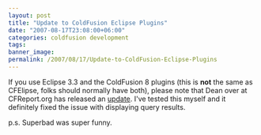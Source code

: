 ```yaml
---
layout: post
title: "Update to ColdFusion Eclipse Plugins"
date: "2007-08-17T23:08:00+06:00"
categories: coldfusion development 
tags: 
banner_image: 
permalink: /2007/08/17/Update-to-ColdFusion-Eclipse-Plugins
---
```


If you use Eclipse 3.3 and the ColdFusion 8 plugins (this is <b>not</b> the same as CFElipse, folks should normally have both), please note that Dean over at CFReport.org has released an <a href="http://www.cfreport.org/index.cfm/2007/8/17/Eclipse-33-and-the-ColdFusion-Extensions-for-Eclipse">update</a>. I've tested this myself and it definitely fixed the issue with displaying query results.

p.s. Superbad was super funny.